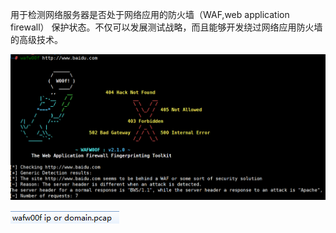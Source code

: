 用于检测网络服务器是否处于网络应用的防火墙（WAF,web application firewall） 保护状态。不仅可以发展测试战略，而且能够开发绕过网络应用防火墙的高级技术。


![](1.jpg)

![](2.jpg)
